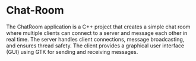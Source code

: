 # Chat-Room
The ChatRoom application is a C++ project that creates a simple chat room where multiple clients can connect to a server and message each other in real time. The server handles client connections, message broadcasting, and ensures thread safety. The client provides a graphical user interface (GUI) using GTK for sending and receiving messages.
